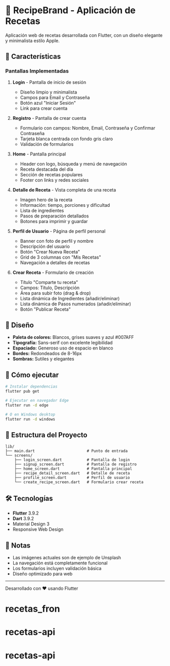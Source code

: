 # 🍳 RecipeBrand - Aplicación de Recetas

Aplicación web de recetas desarrollada con Flutter, con un diseño elegante y minimalista estilo Apple.

## 📱 Características

### Pantallas Implementadas

1. **Login** - Pantalla de inicio de sesión

   - Diseño limpio y minimalista
   - Campos para Email y Contraseña
   - Botón azul "Iniciar Sesión"
   - Link para crear cuenta

2. **Registro** - Pantalla de crear cuenta

   - Formulario con campos: Nombre, Email, Contraseña y Confirmar Contraseña
   - Tarjeta blanca centrada con fondo gris claro
   - Validación de formularios

3. **Home** - Pantalla principal

   - Header con logo, búsqueda y menú de navegación
   - Receta destacada del día
   - Sección de recetas populares
   - Footer con links y redes sociales

4. **Detalle de Receta** - Vista completa de una receta

   - Imagen hero de la receta
   - Información: tiempo, porciones y dificultad
   - Lista de ingredientes
   - Pasos de preparación detallados
   - Botones para imprimir y guardar

5. **Perfil de Usuario** - Página de perfil personal

   - Banner con foto de perfil y nombre
   - Descripción del usuario
   - Botón "Crear Nueva Receta"
   - Grid de 3 columnas con "Mis Recetas"
   - Navegación a detalles de recetas

6. **Crear Receta** - Formulario de creación
   - Título "Comparte tu receta"
   - Campos: Título, Descripción
   - Área para subir foto (drag & drop)
   - Lista dinámica de Ingredientes (añadir/eliminar)
   - Lista dinámica de Pasos numerados (añadir/eliminar)
   - Botón "Publicar Receta"

## 🎨 Diseño

- **Paleta de colores:** Blancos, grises suaves y azul #007AFF
- **Tipografía:** Sans-serif con excelente legibilidad
- **Espaciado:** Generoso uso de espacio en blanco
- **Bordes:** Redondeados de 8-16px
- **Sombras:** Sutiles y elegantes

## 🚀 Cómo ejecutar

```bash
# Instalar dependencias
flutter pub get

# Ejecutar en navegador Edge
flutter run -d edge

# O en Windows desktop
flutter run -d windows
```

## 📂 Estructura del Proyecto

```
lib/
├── main.dart                       # Punto de entrada
└── screens/
    ├── login_screen.dart           # Pantalla de login
    ├── signup_screen.dart          # Pantalla de registro
    ├── home_screen.dart            # Pantalla principal
    ├── recipe_detail_screen.dart   # Detalle de receta
    ├── profile_screen.dart         # Perfil de usuario
    └── create_recipe_screen.dart   # Formulario crear receta
```

## 🛠️ Tecnologías

- **Flutter** 3.9.2
- **Dart** 3.9.2
- Material Design 3
- Responsive Web Design

## 📝 Notas

- Las imágenes actuales son de ejemplo de Unsplash
- La navegación está completamente funcional
- Los formularios incluyen validación básica
- Diseño optimizado para web

---

Desarrollado con ❤️ usando Flutter
# recetas_fron
# recetas-api
# recetas-api
